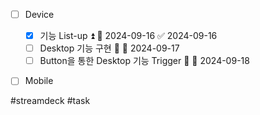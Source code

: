 - [ ] Device
	- [x] 기능 List-up ⏫ 📅 2024-09-16 ✅ 2024-09-16
	- [ ] Desktop 기능 구현 🔼 📅 2024-09-17 
	- [ ] Button을 통한 Desktop 기능 Trigger 🔼 📅 2024-09-18
- [ ] Mobile




#streamdeck #task